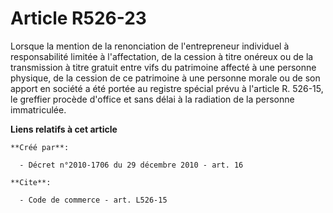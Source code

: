 # Article R526-23

Lorsque la mention de la renonciation de l'entrepreneur individuel à responsabilité limitée à l'affectation, de la cession à
titre onéreux ou de la transmission à titre gratuit entre vifs du patrimoine affecté à une personne physique, de la cession
de ce patrimoine à une personne morale ou de son apport en société a été portée au registre spécial prévu à l'article R.
526-15, le greffier procède d'office et sans délai à la radiation de la personne immatriculée.

**Liens relatifs à cet article**

	**Créé par**:

	  - Décret n°2010-1706 du 29 décembre 2010 - art. 16

	**Cite**:

	  - Code de commerce - art. L526-15
